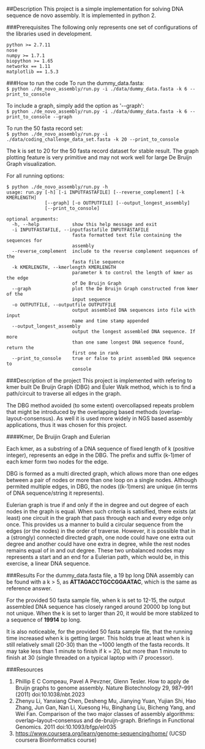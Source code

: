##Description
This project is a simple implementation for solving DNA sequence de novo assembly. It is implemented in python 2. 

###Prerequisites
The following only represents one set of configurations of the libraries used in development.
```
python >= 2.7.11
nose
numpy >= 1.7.1
biopython >= 1.65
networkx == 1.11
matplotlib == 1.5.3
```

###How to run the code
To run the dummy_data.fasta:  
```$ python ./de_novo_assembly/run.py -i ./data/dummy_data.fasta -k 6 --print_to_console```

To include a graph, simply add the option as '--graph':  
```$ python ./de_novo_assembly/run.py -i ./data/dummy_data.fasta -k 6 --print_to_console --graph```

To run the 50 fasta record set:  
```$ python ./de_novo_assembly/run.py -i ./data/coding_challenge_data_set.fasta -k 20 --print_to_console```

The k is set to 20 for the 50 fasta record dataset for stable result. The graph plotting feature is very primitive and may not work well for large De 
Bruijn Graph visualization.

For all running options:  
```
$ python ./de_novo_assembly/run.py -h
usage: run.py [-h] [-i INPUTFASTAFILE] [--reverse_complement] [-k KMERLENGTH]
              [--graph] [-o OUTPUTFILE] [--output_longest_assembly]
              [--print_to_console]

optional arguments:
  -h, --help            show this help message and exit
  -i INPUTFASTAFILE, --inputfastafile INPUTFASTAFILE
                        fasta formatted text file containing the sequences for
                        assembly
  --reverse_complement  include to the reverse complement sequences of the
                        fasta file sequence
  -k KMERLENGTH, --kmerlength KMERLENGTH
                        parameter k to control the length of kmer as the edge
                        of De Bruijn Graph
  --graph               plot the De Bruijn Graph constructed from kmer of the
                        input sequence
  -o OUTPUTFILE, --outputfile OUTPUTFILE
                        output assembled DNA sequences into file with input
                        name and time stamp appended
  --output_longest_assembly
                        output the longest assembled DNA sequence. If more
                        than one same longest DNA sequence found, return the
                        first one in rank
  --print_to_console    true or false to print assembled DNA sequence to
                        console
```


###Description of the project
This project is implemented with refering to kmer built De Bruijn Graph (DBG) 
and Euler Walk method, which is to find a path/circuit to traverse all edges in 
the graph.  

The DBG method avoided (to some extent) overcollapsed repeats problem that might be introduced by the overlapping based methods (overlap-layout-consensus). As well it is used more widely in NGS based assembly applications, thus it was chosen for this project.

####Kmer, De Bruijin Graph and Eulerian

Each kmer, as a substring of a DNA sequence of fixed length of k 
(positive integer), represents an edge in the DBG. The prefix and suffix 
(k-1)mer of each kmer form two nodes for the edge. 

DBG is formed as a multi directed graph, which allows more than one edges 
between a pair of nodes or more than one loop on a single nodes. Although 
permited multiple edges, in DBG, the nodes ((k-1)mers) are unique (in terms 
of DNA sequence/string it represents).

Eulerian graph is true if and only if the in degree and out degree of each 
nodes in the graph is equal. When such criteria is satisified, there exists 
(at least) one circuit in the graph that pass through each and every edge only 
once. This provides us a manner to build a circular sequence from 
the edges (or the nodes) in the order of traverse. However, it is possible 
that in a (strongly) connected directed graph, one node could have one extra out degree and 
another could have one extra in degree, while the rest nodes remains equal of
 in and out degree. These two unbalanced nodes may represents a start and an
  end for a Eulerian path, which would be, in this exercise, a linear 
  DNA sequence.

###Results
For the dummy_data.fasta file, a 19 bp long DNA assembly can be found with a k > 5, as **ATTAGACCTGCCGGAATAC**, which is the same as reference answer.
 
For the provided 50 fasta sample file, when k is set to 12-15, the output assembled DNA sequence has closely ranged around 20000 bp long but not unique. When the k is set to larger than 20, it would be more stablized to a sequence of **19914** bp 
long. 

It is also noticeable, for the provided 50 fasta sample file, that the 
running time increased when k is getting larger. This holds true at least 
when k is still relatively small (20-30) than the ~1000 length of the fasta 
records. It may take less than 1 minute to finish if k = 20, but 
more than 1 minute to finish at 30 (single threaded on a typical laptop with
 i7 processor). 

###Resources
1. Phillip E C Compeau, Pavel A Pevzner, Glenn Tesler. How to apply de Bruijn graphs to genome assembly. Nature Biotechnology 29, 987–991 (2011) doi:10.1038/nbt.2023
2. Zhenyu Li, Yanxiang Chen, Desheng Mu, Jianying Yuan, Yujian Shi, Hao Zhang, Jun Gan, Nan Li, Xuesong Hu, Binghang Liu, Bicheng Yang, and Wei Fan. Comparison of the two major classes of assembly algorithms: overlap–layout–consensus and de-bruijn-graph. Briefings in Functional Genomics. 2011 doi:10.1093/bfgp/elr035
3. https://www.coursera.org/learn/genome-sequencing/home/  (UCSD coursera 
Bioinformatics course)